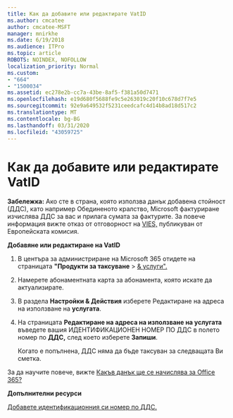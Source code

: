 ```yaml
---
title: Как да добавите или редактирате VatID
ms.author: cmcatee
author: cmcatee-MSFT
manager: mnirkhe
ms.date: 6/19/2018
ms.audience: ITPro
ms.topic: article
ROBOTS: NOINDEX, NOFOLLOW
localization_priority: Normal
ms.custom:
- "664"
- "1500034"
ms.assetid: ec278e2b-cc7a-43be-8af5-f381a50d7471
ms.openlocfilehash: e19d680f5688fe9c5e263019c20f10c678d7f7e5
ms.sourcegitcommit: 92e9a649532f5231ceedcafc4d14b8ad18d517c2
ms.translationtype: MT
ms.contentlocale: bg-BG
ms.lasthandoff: 03/31/2020
ms.locfileid: "43059725"
---
```

# <a name="how-to-add-or-edit-a-vatid"></a>Как да добавите или редактирате VatID

**Забележка:** Ако сте в страна, която използва данък добавена стойност (ДДС), като например Обединеното кралство, Microsoft фактуриране изчислява ДДС за вас и прилага сумата за фактурите. За повече информация вижте отказ от отговорност на [VIES,](https://go.microsoft.com/fwlink/?LinkID=841741) публикуван от Европейската комисия.

**Добавяне или редактиране на VatID**

1. В центъра за администриране на Microsoft 365 отидете на страницата **"Продукти за таксуване** \> [& услуги".](https://go.microsoft.com/fwlink/p/?linkid=842054)

2. Намерете абонаментната карта за абонамента, която искате да актуализирате.

3. В раздела **Настройки & Действия** изберете Редактиране на адреса на използване на **услугата**.

4. На страницата **Редактиране на адреса на използване на услугата** въведете вашия ИДЕНТИФИКАЦИОНЕН НОМЕР ПО ДДС в полето номер по **ДДС,** след което изберете **Запиши**.

    Когато е попълнена, ДДС няма да бъде таксуван за следващата Ви сметка.

За да научите повече, вижте [Какъв данък ще се начислява за Office 365?](https://docs.microsoft.com/office365/admin/subscriptions-and-billing/what-tax-will-i-be-charged)

**Допълнителни ресурси**

[Добавете идентификационния си номер по ДДС.](https://docs.microsoft.com/office365/admin/subscriptions-and-billing/what-tax-will-i-be-charged?view=o365-worldwide#add-your-vat-id-eu-countries-only)